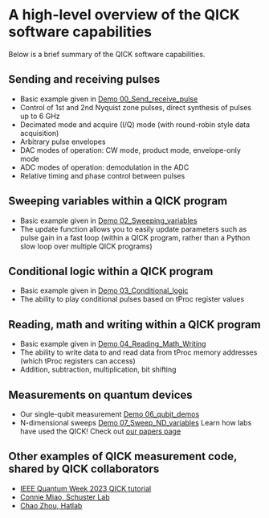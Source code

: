 A high-level overview of the QICK software capabilities
=================================================

Below is a brief summary of the QICK software capabilities.

## Sending and receiving pulses
* Basic example given in [Demo 00_Send_receive_pulse](https://github.com/openquantumhardware/qick/blob/main/qick_demos/00_Send_receive_pulse.ipynb)
* Control of 1st and 2nd Nyquist zone pulses, direct synthesis of pulses up to 6 GHz
* Decimated mode and acquire (I/Q) mode (with round-robin style data acquisition)
* Arbitrary pulse envelopes
* DAC modes of operation: CW mode, product mode, envelope-only mode
* ADC modes of operation: demodulation in the ADC
* Relative timing and phase control between pulses

## Sweeping variables within a QICK program
* Basic example given in [Demo 02_Sweeping_variables](https://github.com/openquantumhardware/qick/blob/main/qick_demos/02_Sweeping_variables.ipynb)
* The update function allows you to easily update parameters such as pulse gain in a fast loop (within a QICK program, rather than a Python slow loop over multiple QICK programs)

## Conditional logic within a QICK program
* Basic example given in [Demo 03_Conditional_logic](https://github.com/openquantumhardware/qick/blob/main/qick_demos/03_Conditional_logic.ipynb)
* The ability to play conditional pulses based on tProc register values

## Reading, math and writing within a QICK program
* Basic example given in [Demo 04_Reading_Math_Writing](https://github.com/openquantumhardware/qick/blob/main/qick_demos/04_Reading_Math_Writing.ipynb)
* The ability to write data to and read data from tProc memory addresses (which tProc registers can access) 
* Addition, subtraction, multiplication, bit shifting

## Measurements on quantum devices

* Our single-qubit measurement [Demo 06_qubit_demos](https://github.com/openquantumhardware/qick/blob/main/qick_demos/06_qubit_demos.ipynb)
* N-dimensional sweeps [Demo 07_Sweep_ND_variables](https://github.com/openquantumhardware/qick/blob/main/qick_demos/07_Sweep_ND_variables.ipynb)
Learn how labs have used the QICK! Check out [our papers page](https://qick-docs.readthedocs.io/en/latest/papers.html)

## Other examples of QICK measurement code, shared by QICK collaborators

* [IEEE Quantum Week 2023 QICK tutorial](https://github.com/openquantumhardware/QCE2023_public)
* [Connie Miao, Schuster Lab](https://github.com/conniemiao/slab_rfsoc_expts)
* [Chao Zhou, Hatlab](https://github.com/PITT-HATLAB/Hatlab_RFSOC)
